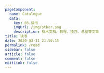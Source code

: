 ```yaml
---
pageComponent: 
  name: Catalogue
  data: 
    key: 03.读书
    imgUrl: /img/other.png
    description: 技术文档、教程、技巧、总结等文章
title: 读书
date: 2020-03-11 21:50:55
permalink: /read
sidebar: false
article: false
comment: false
editLink: false
---
```


